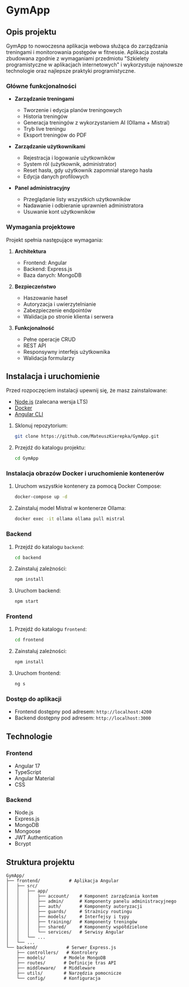 # GymApp

## Opis projektu

GymApp to nowoczesna aplikacja webowa służąca do zarządzania treningami i monitorowania postępów w fitnessie. Aplikacja została zbudowana zgodnie z wymaganiami przedmiotu "Szkielety programistyczne w aplikacjach internetowych" i wykorzystuje najnowsze technologie oraz najlepsze praktyki programistyczne.

### Główne funkcjonalności

- **Zarządzanie treningami**
  - Tworzenie i edycja planów treningowych
  - Historia treningów
  - Generacja treningów z wykorzystaniem AI (Ollama + Mistral)
  - Tryb live treningu
  - Eksport treningów do PDF

- **Zarządzanie użytkownikami**
  - Rejestracja i logowanie użytkowników
  - System ról (użytkownik, administrator)
  - Reset hasła, gdy użytkownik zapomniał starego hasła
  - Edycja danych profilowych

- **Panel administracyjny**
  - Przeglądanie listy wszystkich użytkowników
  - Nadawanie i odbieranie uprawnień administratora
  - Usuwanie kont użytkowników

### Wymagania projektowe

Projekt spełnia następujące wymagania:

1. **Architektura**
   - Frontend: Angular
   - Backend: Express.js
   - Baza danych: MongoDB

2. **Bezpieczeństwo**
   - Haszowanie haseł
   - Autoryzacja i uwierzytelnianie
   - Zabezpieczenie endpointów
   - Walidacja po stronie klienta i serwera

3. **Funkcjonalność**
   - Pełne operacje CRUD
   - REST API
   - Responsywny interfejs użytkownika
   - Walidacja formularzy

## Instalacja i uruchomienie

Przed rozpoczęciem instalacji upewnij się, że masz zainstalowane:

- [Node.js](https://nodejs.org/) (zalecana wersja LTS)
- [Docker](https://www.docker.com/)
- [Angular CLI](https://angular.io/cli)

1. Sklonuj repozytorium:

   ```bash
   git clone https://github.com/MateuszKierepka/GymApp.git
   ```

2. Przejdź do katalogu projektu:

   ```bash
   cd GymApp
   ```

### Instalacja obrazów Docker i uruchomienie kontenerów

1. Uruchom wszystkie kontenery za pomocą Docker Compose:

   ```bash
   docker-compose up -d
   ```

2. Zainstaluj model Mistral w kontenerze Ollama:

   ```bash
   docker exec -it ollama ollama pull mistral
   ```

### Backend

1. Przejdź do katalogu `backend`:

   ```bash
   cd backend
   ```

2. Zainstaluj zależności:

   ```bash
   npm install
   ```

3. Uruchom backend:

   ```bash
   npm start
   ```

### Frontend

1. Przejdź do katalogu `frontend`:

   ```bash
   cd frontend
   ```

2. Zainstaluj zależności:

   ```bash
   npm install
   ```

3. Uruchom frontend:

   ```bash
   ng s
   ```

### Dostęp do aplikacji

- Frontend dostępny pod adresem: `http://localhost:4200`
- Backend dostępny pod adresem: `http://localhost:3000`

## Technologie

### Frontend

- Angular 17
- TypeScript
- Angular Material
- CSS

### Backend

- Node.js
- Express.js
- MongoDB
- Mongoose
- JWT Authentication
- Bcrypt

## Struktura projektu

```
GymApp/
├── frontend/           # Aplikacja Angular
│   ├── src/
│   │   ├── app/
│   │   │   ├── account/    # Komponent zarządzania kontem
│   │   │   ├── admin/      # Komponenty panelu administracyjnego
│   │   │   ├── auth/       # Komponenty autoryzacji
│   │   │   ├── guards/     # Strażnicy routingu
│   │   │   ├── models/     # Interfejsy i typy
│   │   │   ├── training/   # Komponenty treningów
│   │   │   ├── shared/     # Komponenty współdzielone
│   │   │   └── services/   # Serwisy Angular
│   │   └── ...
│   └── ...
└── backend/           # Serwer Express.js
    ├── controllers/   # Kontrolery
    ├── models/       # Modele MongoDB
    ├── routes/       # Definicje tras API
    ├── middleware/   # Middleware
    ├── utils/        # Narzędzia pomocnicze
    └── config/       # Konfiguracja
```
